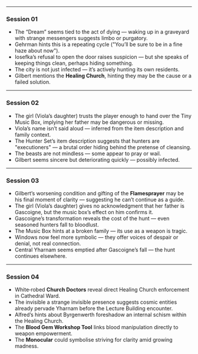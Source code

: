 
---

### Session 01

* The “Dream” seems tied to the act of dying — waking up in a graveyard with strange messengers suggests limbo or purgatory.
* Gehrman hints this is a repeating cycle ("You’ll be sure to be in a fine haze about now").
* Iosefka’s refusal to open the door raises suspicion — but she speaks of keeping things clean, perhaps hiding something.
* The city is not just infected — it’s actively hunting its own residents.
* Gilbert mentions the **Healing Church**, hinting they may be the cause or a failed solution.

---

### Session 02

* The girl (Viola’s daughter) trusts the player enough to hand over the Tiny Music Box, implying her father may be dangerous or missing.
* Viola’s name isn’t said aloud — inferred from the item description and family context.
* The Hunter Set’s item description suggests that hunters are "executioners" — a brutal order hiding behind the pretense of cleansing.
* The beasts are not mindless — some appear to pray or wail.
* Gilbert seems sincere but deteriorating quickly — possibly infected.

---

### Session 03

* Gilbert’s worsening condition and gifting of the **Flamesprayer** may be his final moment of clarity — suggesting he can’t continue as a guide.
* The girl (Viola’s daughter) gives no acknowledgment that her father is Gascoigne, but the music box’s effect on him confirms it.
* Gascoigne’s transformation reveals the cost of the hunt — even seasoned hunters fall to bloodlust.
* The Music Box hints at a broken family — its use as a weapon is tragic.
* Windows now feel more symbolic — they offer voices of despair or denial, not real connection.
* Central Yharnam seems emptied after Gascoigne’s fall — the hunt continues elsewhere.

---


### Session 04

* White‑robed **Church Doctors** reveal direct Healing Church enforcement in Cathedral Ward.  
* The invisible a strange invisible presence suggests cosmic entities already pervade Yharnam before the Lecture Building encounter.  
* Alfred’s hints about Byrgenwerth foreshadow an internal schism within the Healing Church.  
* The **Blood Gem Workshop Tool** links blood manipulation directly to weapon empowerment.  
* The **Monocular** could symbolise striving for clarity amid growing madness.
